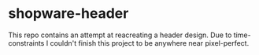 # shopware-header
This repo contains an attempt at reacreating a header design. 
Due to time-constraints I couldn't finish this project to be anywhere near pixel-perfect.
